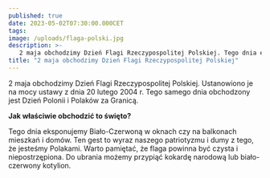 ```yaml
---
published: true
date: 2023-05-02T07:30:00.000CET
tags:
image: /uploads/flaga-polski.jpg
description: >-
   2 maja obchodzimy Dzień Flagi Rzeczypospolitej Polskiej. Tego dnia eksponujemy Biało-Czerwoną. Ten gest to wyraz naszego patriotyzmu i dumy z tego, że jesteśmy Polakami.
title: "2 maja obchodzimy Dzień Flagi Rzeczypospolitej Polskiej"
---
```


2 maja obchodzimy Dzień Flagi Rzeczypospolitej Polskiej. Ustanowiono je na mocy ustawy z dnia 20 lutego 2004 r. Tego samego dnia obchodzony jest Dzień Polonii i Polaków za Granicą. 

**Jak właściwie obchodzić to święto?**

Tego dnia eksponujemy Biało-Czerwoną w oknach czy na balkonach mieszkań i domów. Ten gest to wyraz naszego patriotyzmu i dumy z tego, że jesteśmy Polakami. Warto pamiętać, że flaga powinna być czysta i niepostrzępiona. Do ubrania możemy przypiąć kokardę narodową lub biało-czerwony kotylion. 


